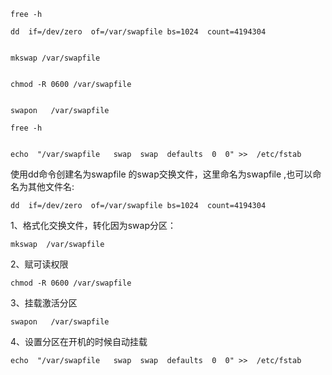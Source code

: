```text
free -h

dd  if=/dev/zero  of=/var/swapfile bs=1024  count=4194304


mkswap /var/swapfile


chmod -R 0600 /var/swapfile


swapon   /var/swapfile

free -h


echo  "/var/swapfile   swap  swap  defaults  0  0" >>  /etc/fstab

```

使用dd命令创建名为swapfile 的swap交换文件，这里命名为swapfile ,也可以命名为其他文件名:

```text
dd  if=/dev/zero  of=/var/swapfile bs=1024  count=4194304
```

1、格式化交换文件，转化因为swap分区：

```text
mkswap  /var/swapfile
```

2、赋可读权限

```text
chmod -R 0600 /var/swapfile
```

3、挂载激活分区

```text
swapon   /var/swapfile
```

4、设置分区在开机的时候自动挂载

```text
echo  "/var/swapfile   swap  swap  defaults  0  0" >>  /etc/fstab
```
